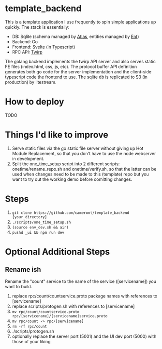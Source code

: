 # template_backend

This is a template application I use frequently to spin simple applications up quickly. The stack is essentially:

* DB: Sqlite (schema managed by [Atlas](https://atlasgo.io/), entities managed by [Ent](https://entgo.io/))
* Backend: Go
* Frontend: Svelte (in Typescript)
* RPC API: [Twirp](https://github.com/twitchtv/twirp)

The golang backend implements the twirp API server and also serves static FE files (index.html, css, js, etc). The protocol buffer API definition generates both go code for the server implementation and the client-side typescript code the frontend to use. The sqlite db is replicated to S3 (in production) by litestream. 

# How to deploy

TODO

# Things I'd like to improve

1. Serve static files via the go static file server without giving up Hot Module Replacement, so that you don't have to use the node webserver in development.
1. Split the one_time_setup script into 2 different scripts: onetime/rename_repo.sh and onetime/verify.sh, so that the latter can be used when changes need to be made to this (template) repo but you want to try out the working demo before comitting changes.

# Steps

1. `git clone https://github.com/cameront/template_backend [your_directory]`
1. `./scripts/one_time_setup.sh`
1. `(source env_dev.sh && air)`
1. `pushd _ui && npm run dev`

# Optional Additional Steps

## Rename ish

Rename the "count" service to the name of the service ([servicename]) you want to build.

1. replace rpc/count/countservice.proto package names with references to [servicename]
1. replace scripts/protogen.sh with references to [servicename]
1. `mv rpc/count/countservice.proto rpc/[servicename]/[servicename]service.proto`
1. `mv rpc/count -> rpc/[servicename]`
1. `rm -rf rpc/count`
1.  ./scripts/protogen.sh
1. optionally replace the server port (5001) and the UI dev port (5000) with those of your liking
